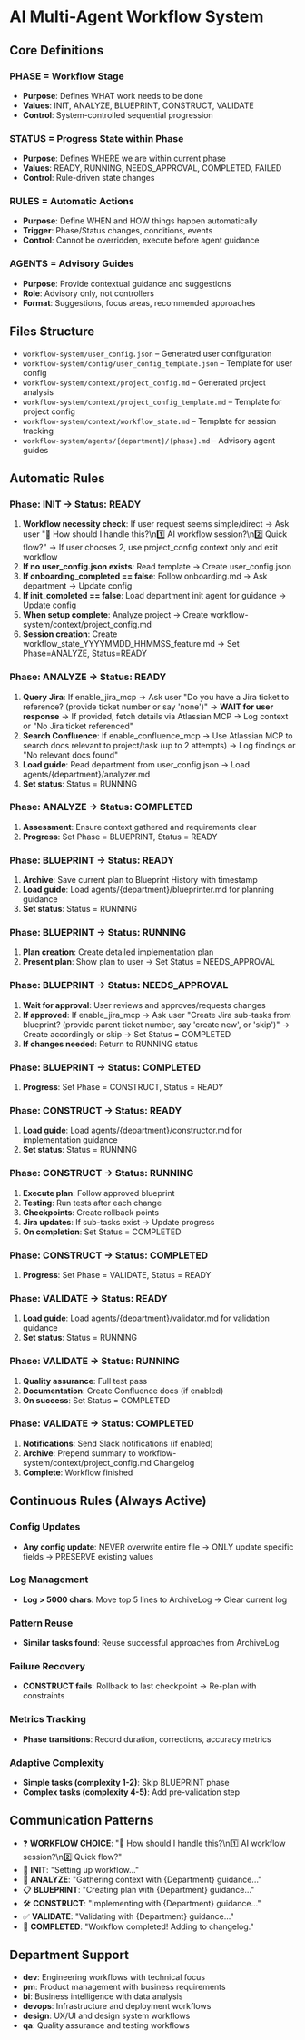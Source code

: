 # AI Multi-Agent Workflow System

## Core Definitions

### **PHASE** = Workflow Stage
- **Purpose**: Defines WHAT work needs to be done
- **Values**: INIT, ANALYZE, BLUEPRINT, CONSTRUCT, VALIDATE
- **Control**: System-controlled sequential progression

### **STATUS** = Progress State within Phase
- **Purpose**: Defines WHERE we are within current phase  
- **Values**: READY, RUNNING, NEEDS_APPROVAL, COMPLETED, FAILED
- **Control**: Rule-driven state changes

### **RULES** = Automatic Actions
- **Purpose**: Define WHEN and HOW things happen automatically
- **Trigger**: Phase/Status changes, conditions, events
- **Control**: Cannot be overridden, execute before agent guidance

### **AGENTS** = Advisory Guides
- **Purpose**: Provide contextual guidance and suggestions
- **Role**: Advisory only, not controllers
- **Format**: Suggestions, focus areas, recommended approaches

## Files Structure
- `workflow-system/user_config.json` – Generated user configuration
- `workflow-system/config/user_config_template.json` – Template for user config
- `workflow-system/context/project_config.md` – Generated project analysis
- `workflow-system/context/project_config_template.md` – Template for project config
- `workflow-system/context/workflow_state.md` – Template for session tracking
- `workflow-system/agents/{department}/{phase}.md` – Advisory agent guides

## Automatic Rules

### Phase: INIT → Status: READY
1. **Workflow necessity check**: If user request seems simple/direct → Ask user "🤔 How should I handle this?\n1️⃣ AI workflow session?\n2️⃣ Quick flow?" → If user chooses 2, use project_config context only and exit workflow
2. **If no user_config.json exists**: Read template → Create user_config.json
3. **If onboarding_completed == false**: Follow onboarding.md → Ask department → Update config
4. **If init_completed == false**: Load department init agent for guidance → Update config
5. **When setup complete**: Analyze project → Create workflow-system/context/project_config.md
6. **Session creation**: Create workflow_state_YYYYMMDD_HHMMSS_feature.md → Set Phase=ANALYZE, Status=READY

### Phase: ANALYZE → Status: READY  
1. **Query Jira**: If enable_jira_mcp → Ask user "Do you have a Jira ticket to reference? (provide ticket number or say 'none')" → **WAIT for user response** → If provided, fetch details via Atlassian MCP → Log context or "No Jira ticket referenced"
2. **Search Confluence**: If enable_confluence_mcp → Use Atlassian MCP to search docs relevant to project/task (up to 2 attempts) → Log findings or "No relevant docs found"  
3. **Load guide**: Read department from user_config.json → Load agents/{department}/analyzer.md
4. **Set status**: Status = RUNNING

### Phase: ANALYZE → Status: COMPLETED
1. **Assessment**: Ensure context gathered and requirements clear
2. **Progress**: Set Phase = BLUEPRINT, Status = READY

### Phase: BLUEPRINT → Status: READY
1. **Archive**: Save current plan to Blueprint History with timestamp
2. **Load guide**: Load agents/{department}/blueprinter.md for planning guidance
3. **Set status**: Status = RUNNING

### Phase: BLUEPRINT → Status: RUNNING  
1. **Plan creation**: Create detailed implementation plan
2. **Present plan**: Show plan to user → Set Status = NEEDS_APPROVAL

### Phase: BLUEPRINT → Status: NEEDS_APPROVAL
1. **Wait for approval**: User reviews and approves/requests changes
2. **If approved**: If enable_jira_mcp → Ask user "Create Jira sub-tasks from blueprint? (provide parent ticket number, say 'create new', or 'skip')" → Create accordingly or skip → Set Status = COMPLETED
3. **If changes needed**: Return to RUNNING status

### Phase: BLUEPRINT → Status: COMPLETED
1. **Progress**: Set Phase = CONSTRUCT, Status = READY

### Phase: CONSTRUCT → Status: READY
1. **Load guide**: Load agents/{department}/constructor.md for implementation guidance  
2. **Set status**: Status = RUNNING

### Phase: CONSTRUCT → Status: RUNNING
1. **Execute plan**: Follow approved blueprint
2. **Testing**: Run tests after each change
3. **Checkpoints**: Create rollback points
4. **Jira updates**: If sub-tasks exist → Update progress
5. **On completion**: Set Status = COMPLETED

### Phase: CONSTRUCT → Status: COMPLETED  
1. **Progress**: Set Phase = VALIDATE, Status = READY

### Phase: VALIDATE → Status: READY
1. **Load guide**: Load agents/{department}/validator.md for validation guidance
2. **Set status**: Status = RUNNING

### Phase: VALIDATE → Status: RUNNING
1. **Quality assurance**: Full test pass
2. **Documentation**: Create Confluence docs (if enabled)
3. **On success**: Set Status = COMPLETED

### Phase: VALIDATE → Status: COMPLETED
1. **Notifications**: Send Slack notifications (if enabled)
2. **Archive**: Prepend summary to workflow-system/context/project_config.md Changelog
3. **Complete**: Workflow finished

## Continuous Rules (Always Active)

### Config Updates
- **Any config update**: NEVER overwrite entire file → ONLY update specific fields → PRESERVE existing values

### Log Management
- **Log > 5000 chars**: Move top 5 lines to ArchiveLog → Clear current log

### Pattern Reuse  
- **Similar tasks found**: Reuse successful approaches from ArchiveLog

### Failure Recovery
- **CONSTRUCT fails**: Rollback to last checkpoint → Re-plan with constraints

### Metrics Tracking
- **Phase transitions**: Record duration, corrections, accuracy metrics

### Adaptive Complexity
- **Simple tasks (complexity 1-2)**: Skip BLUEPRINT phase
- **Complex tasks (complexity 4-5)**: Add pre-validation step

## Communication Patterns
- ❓ **WORKFLOW CHOICE**: "🤔 How should I handle this?\n1️⃣ AI workflow session?\n2️⃣ Quick flow?"
- 📁 **INIT**: "Setting up workflow..."
- 🧠 **ANALYZE**: "Gathering context with {Department} guidance..."
- 📋 **BLUEPRINT**: "Creating plan with {Department} guidance..."
- 🛠️ **CONSTRUCT**: "Implementing with {Department} guidance..."
- ✅ **VALIDATE**: "Validating with {Department} guidance..."
- 🎉 **COMPLETED**: "Workflow completed! Adding to changelog."

## Department Support
- **dev**: Engineering workflows with technical focus
- **pm**: Product management with business requirements
- **bi**: Business intelligence with data analysis
- **devops**: Infrastructure and deployment workflows
- **design**: UX/UI and design system workflows
- **qa**: Quality assurance and testing workflows
